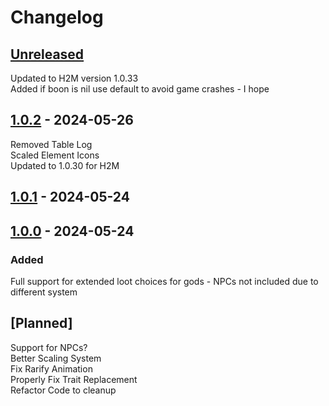 # Changelog

## [Unreleased]
Updated to H2M version 1.0.33\
Added if boon is nil use default to avoid game crashes - I hope

## [1.0.2] - 2024-05-26

Removed Table Log<br>
Scaled Element Icons<br>
Updated to 1.0.30 for H2M

## [1.0.1] - 2024-05-24

## [1.0.0] - 2024-05-24

### Added

Full support for extended loot choices for gods - NPCs not included due to different system

## [Planned]

Support for NPCs? <br>
Better Scaling System <br>
Fix Rarify Animation <br>
Properly Fix Trait Replacement\
Refactor Code to cleanup

[unreleased]: https://github.com/zanncdwbl/LootChoiceExtender_zannc/compare/1.0.2...HEAD
[1.0.2]: https://github.com/zanncdwbl/LootChoiceExtender_zannc/compare/1.0.1...1.0.2
[1.0.1]: https://github.com/zanncdwbl/zanncModMain_Hades/compare/1.0.0...1.0.1
[1.0.0]: https://github.com/zanncdwbl/zanncModMain_Hades/compare/e3cb3acf6a64af2a03b8764fb6437c53b9ef1862...1.0.0
